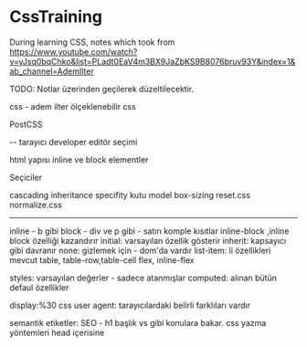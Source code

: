 # CssTraining
During learning CSS, notes which took from https://www.youtube.com/watch?v=yJsq0bqChko&list=PLadt0EaV4m3BX9JaZbKS9B8076bruv93Y&index=1&ab_channel=AdemIlter

TODO: Notlar üzerinden geçilerek düzeltilecektir.

css - adem ilter
ölçeklenebilir css

PostCSS 

--
tarayıcı developer editör seçimi

html yapısı inline ve block elementler

Seçiciler

cascading inheritance specifity
kutu model box-sizing
reset.css normalize.css

---
inline - b gibi
block - div ve p gibi - satırı komple kısıtlar
inline-block ,inline block özelliği kazandırır
initial: varsayılan özellik gösterir
inherit: kapsayıcı gibi davranır
none: gizlemek için - dom'da vardır
list-item: li özellikleri mevcut
table, table-row,table-cell
flex, inline-flex


styles: varsayılan değerler - sadece atanmışlar
computed: alınan bütün defaul özellikler

display:%30 css
user agent: tarayıcılardaki belirli farklıları vardır

semantik etiketler: SEO - h1 başlık vs gibi konulara bakar.
css yazma yöntemleri
head içerisine <style>
<link rel="stylesheet" href:"site.css"/>

seçiciler - selectors
type selector - elementname
universal * 
class 
id
attribute []

Blog tasarlamak - yazı tipi ve özellikleri

Form Elemanları - 
bütün tipleri text bırakmamak lazım.
Telefonda açılırken ona uygun klavye açılıyor

input - düz isim
telefon - eposta
uzun satır - 
list 
radio button

button reset - defaultta olan özelliklere döndürür
submit -> action'daki url'e gönderir method -> default'ta get olur
https://httpbin.org/post gönder yaptığımızda bizi backend'e istek
atmışız gibi davranmamızı sağlr.
name="" önemli, çünkü arka tarafa bu vesileyle gönderir.

required- formu ilk zorunlu alanına focuslar

css sırasını da best practice olrak html'e göre
ayarlamak güzel olacaktır.

font-family kullanırken birden fazla kullanırken
sırayla bakarak ilk olanı uygular

padding-left: 15px - yön belirterek verir
padding: 15px  her 4 tarafa verir

inherit -> özelliği üst kapsayıcıdan al 

erişebilirik için tarayıcı her input için focus(outline) kullanır.

hex kodları aslında 6 hanelidir

.classname classname1 + classname1 {
    classname1'den sonra classname1 gelmesi durumunda uygulanır
}

classname > classname1{
    direkt altında classname1 bulunursa uygulanacak
}

button.primary{
    primary class'ı içeren butonlara uygulanır.
}

box-sizing - 8.ders
web sayfalarında görülen her şey birer kutudur
nesne yönelimde her şeyin obje olduğu gibi

hesaplama yöntemi: 400+10+10(padding)+2+2(border)
border-box dediğimiz zaman max genişliğe ve 3ünün tamamını kabul eder
ilk değer ise content-box'dır. Orada yukarıdaki veriler ayrı ayrı hesaplanır.
** bunlara maargin dahil değildir. - border-box dışında kalır.
Özetle: border-box : 400 ve content-box: 424 olur

** parent'in padding - child'in margin'ine tekabül eder ...

* {
    box-sizing: border-box;
}

reset.css ve normalize.css - 9.ders
tarayıcılar arasındaki farkı ezmek için kurgulanmıştır.

ön tanımlı gelen css'leri ezer.
user agent stylesheet - default gelenler
değerleri sıfırlıyor

normalize.css -> buradaki amaç tarayıcı farklılarını eşitlemek

çoğunluk normalize.css kullanmaya başladı

normalize.css veya reset.css en başa yazılmalıdır.

ayrı ayrı tanımlamalar ve kısa yollar - 10.ders

padding - margin
https://www.w3schools.com/cssref/pr_padding.asp
padding: 20px 10px 50px 40px;
saat yönü 12'den başlayarak devam edilir.
3lü ve 2lü kullanımlarda karşısındaki değer alınır
padding: 20px 10px; //20 10 20 10 gibi düşünebiliriz.

border
https://www.w3schools.com/cssref/pr_border.asp
aşağıda yukarı gider ve özelliği ilk bulduğu yerden kullanır

border:10px dashed yellow;
kalınlık stil ve renk

background
https://www.w3schools.com/cssref/css3_pr_background.asp

font
https://www.w3schools.com/cssref/pr_font_font.asp

eğer çok fazla özellik kullanılmayacaksa
kısa yolu kullanmamak daha mantıklı olacaktır.